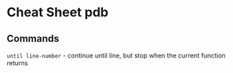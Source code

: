 # Cheat Sheet pdb 

## Commands

`until line-number` - continue until line, but stop when the current function returns
